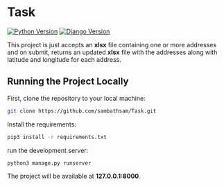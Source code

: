 # Task
[![Python Version](https://img.shields.io/badge/python-3.6-brightgreen.svg)](https://python.org)
[![Django Version](https://img.shields.io/badge/django-3.2-brightgreen.svg)](https://djangoproject.com)

This project is just accepts an **xlsx** file containing one or more addresses and on submit, returns an updated **xlsx** file with the addresses along with latitude and longitude for each address.


## Running the Project Locally

First, clone the repository to your local machine:

```bash
git clone https://github.com/sambathsam/Task.git
```

Install the requirements:

```bash
pip3 install -r requirements.txt
```
run the development server:

```bash
python3 manage.py runserver
```

The project will be available at **127.0.0.1:8000**.
